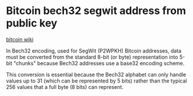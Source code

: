 # Bitcoin bech32 segwit address from public key

[bitcoin wiki](https://en.bitcoin.it/wiki/Bech32)

In Bech32 encoding, used for SegWit (P2WPKH) Bitcoin addresses, 
data must be converted from the standard 8-bit (or byte) representation 
into 5-bit "chunks" because Bech32 addresses use a base32 encoding scheme. 

This conversion is essential because the Bech32 alphabet can only handle values up to 31 
(which can be represented by 5 bits) rather than the typical 256 values that a full byte (8 bits) can represent.
